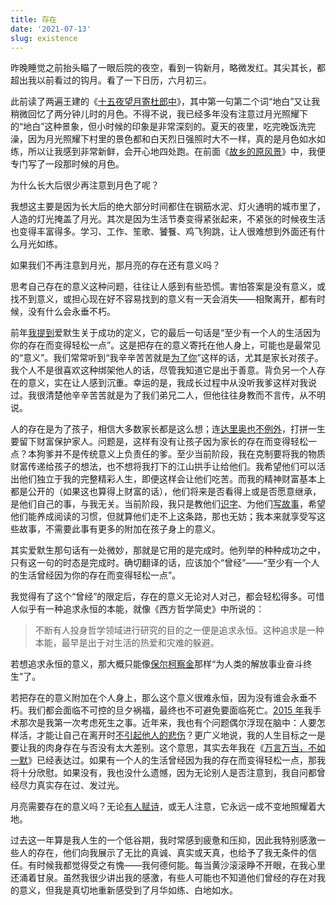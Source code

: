 ```yaml
---
title: 存在
date: '2021-07-13'
slug: existence
---
```


昨晚睡觉之前抬头瞄了一眼后院的夜空，看到一钩新月，略微发红。其尖其长，都超出我以前看过的钩月。看了一下日历，六月初三。

此前读了两遍王建的《[十五夜望月寄杜郎中](https://baike.baidu.com/item/%E5%8D%81%E4%BA%94%E5%A4%9C%E6%9C%9B%E6%9C%88%E5%AF%84%E6%9D%9C%E9%83%8E%E4%B8%AD/9900950)》，其中第一句第二个词“地白”又让我稍微回忆了两分钟儿时的月色。不得不说，我已经多年没有注意过月光照耀下的“地白”这种景象，但小时候的印象是非常深刻的。夏天的夜里，吃完晚饭洗完澡，因为月光照耀下村里的景色都和白天烈日强照时大不一样，真的是月色如水如练，所以让我感到非常新鲜，会开心地四处跑。在前面《[故乡的原风景](/cn/2021/07/hometown-scene/)》中，我便专门写了一段那时候的月色。

为什么长大后很少再注意到月色了呢？

我想这主要是因为长大后的绝大部分时间都住在钢筋水泥、灯火通明的城市里了，人造的灯光掩盖了月光。其次是因为生活节奏变得紧张起来，不紧张的时候夜生活也变得丰富得多。学习、工作、笙歌、饕餮、鸡飞狗跳，让人很难想到外面还有什么月光如练。

如果我们不再注意到月光，那月亮的存在还有意义吗？

思考自己存在的意义这种问题，往往让人感到有些恐慌。害怕答案是没有意义，或找不到意义，或担心现在好不容易找到的意义有一天会消失——相聚离开，都有时候，没有什么会永垂不朽。

前年[我提到](/cn/2019/01/what-is-success/)爱默生关于成功的定义，它的最后一句话是“至少有一个人的生活因为你的存在而变得轻松一点”。这是把存在的意义寄托在他人身上，可能也是最常见的“意义”。我们常常听到“我辛辛苦苦就是[为了你](https://music.163.com/song?id=376824)”这样的话，尤其是家长对孩子。我个人不是很喜欢这种绑架他人的话，尽管我知道它是出于善意。背负另一个人存在的意义，实在让人感到沉重。幸运的是，我成长过程中从没听我爹这样对我说过。我很清楚他辛辛苦苦就是为了我们弟兄二人，但他往往身教而不言传，从不明说。

人的存在是为了孩子，相信大多数家长都是这么想；连[达里奥也不例外](/cn/2020/07/principles-notes/#5-%E7%BB%88%E6%9E%81%E6%81%A9%E6%83%A0-1995-2010%E5%B9%B4)，打拼一生要留下财富保护家人。问题是，这样有没有让孩子因为家长的存在而变得轻松一点？本狗爹并不是传统意义上负责任的爹。至少当前阶段，我在克制要将我的物质财富传递给孩子的想法，也不想将我打下的江山拱手让给他们。我希望他们可以活出他们独立于我的完整精彩人生，即便这样会让他们吃苦。而我的精神财富基本上都是公开的（如果这也算得上财富的话），他们将来是否看得上或是否愿意继承，是他们自己的事，与我无关。当前阶段，我只是教他们[识字](/cn/kids/2021/02/chars/)、为他们[写故事](/cn/kids/2019/11/tale/)，希望他们能养成阅读的习惯，但就算他们走不上这条路，那也无妨；我本来就享受写这些故事，不需要此事有更多的附加在孩子身上的意义。

其实爱默生那句话有一处微妙，那就是它用的是完成时。他列举的种种成功之中，只有这一句的时态是完成时。确切翻译的话，应该加个“曾经”——“至少有一个人的生活曾经因为你的存在而变得轻松一点”。

我觉得有了这个“曾经”的限定后，存在的意义无论对人对己，都会轻松得多。可惜人似乎有一种追求永恒的本能，就像《西方哲学简史》中所说的：

> 不断有人投身哲学领域进行研究的目的之一便是追求永恒。这种追求是一种本能，最早是出于对生活的热爱和灾难的躲避。

若想追求永恒的意义，那大概只能像[保尔柯察金](/cn/2014/12/the-gadfly/)那样“为人类的解放事业奋斗终生”了。

若把存在的意义附加在个人身上，那么这个意义很难永恒，因为没有谁会永垂不朽。我们都会面临不可控的旦夕祸福，最终也不可避免要面临死亡。[2015 年](/cn/2017/01/blog/)我手术那次是我第一次考虑死生之事。近年来，我也有个问题偶尔浮现在脑中：人要怎样活，才能让自己在离开时[不引起他人的悲伤](/cn/2019/08/restless/)？更广义地说，我的人生目标之一是要让我的肉身存在与否没有太大差别。这个意思，其实去年我在《[万言万当，不如一默](/cn/2020/07/silence/)》已经表达过。如果有一个人的生活曾经因为我的存在而变得轻松一点，那我将十分欣慰。如果没有，我也没什么遗憾，因为无论别人是否注意到，我自问都曾经尽力真实存在过、发过光。

月亮需要存在的意义吗？无论[有人赋诗](/cn/2020/07/same-world/)，或无人注意，它永远一成不变地照耀着大地。

过去这一年算是我人生的一个低谷期，我时常感到疲惫和压抑，因此我特别感激一些人的存在，他们向我展示了无比的真诚、真实或天真，也给予了我无条件的信任。有时候我都觉得受之有愧——我何德何能。每当黄沙滚滚睁不开眼，在我心里还涌着甘泉。虽然我很少讲出我的感激，有些人可能也不知道他们曾经的存在对我的意义，但我是真切地重新感受到了月华如练、白地如水。

